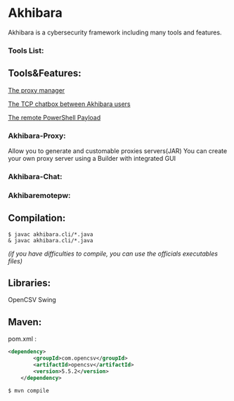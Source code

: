 # Akhibara
Akhibara is a cybersecurity framework including many tools and features.
### Tools List:


## Tools&Features:
[The proxy manager](https://github.com/Sisscoi/Akhibara/blob/main/README.md#akhibara-proxy)

[The TCP chatbox between Akhibara users](https://github.com/Sisscoi/Akhibara/blob/main/README.md#akhibara-chat)

[The remote PowerShell Payload](https://github.com/Sisscoi/Akhibara/blob/main/README.md#akhibaremotepw)
### Akhibara-Proxy:
Allow you to generate and customable proxies servers(JAR)
You can create your own proxy server using a Builder with integrated GUI
### Akhibara-Chat:
### Akhibaremotepw:
## Compilation:
```
$ javac akhibara.cli/*.java
& javac akhibara.cli/*.java
```
*(if you have difficulties to compile, you can use the officials executables files)* 

## Libraries:
OpenCSV 
Swing

## Maven:

pom.xml :
```xml
<dependency>
  		<groupId>com.opencsv</groupId>
  		<artifactId>opencsv</artifactId>
  		<version>5.5.2</version>
  	</dependency>
```
```
$ mvn compile
```
